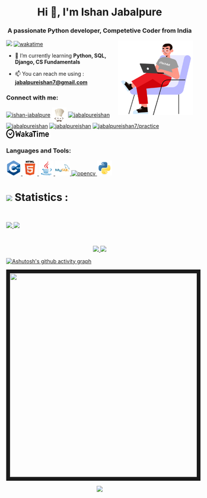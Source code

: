 
<h1 align="center">Hi 👋, I'm Ishan Jabalpure</h1>
<h3 align="center">A passionate Python developer, Competetive Coder from India</h3>

<img align="right" src="https://github.com/jabalpureishan/jabalpureishan/blob/main/giphygph(1).gif" width="40%"/>

![](https://komarev.com/ghpvc/?username=jabalpureishan&color=blueviolet)   [![wakatime](https://wakatime.com/badge/user/c70fdce2-c8bc-46cf-b8bf-035136cb4535.svg)](https://wakatime.com/@c70fdce2-c8bc-46cf-b8bf-035136cb4535)


- 🌱 I’m currently learning **Python, SQL, Django, CS Fundamentals**

- 📫 You can reach me using : **jabalpureishan7@gmail.com**

<h3 align="left">Connect with me:</h3>
<p align="left">
<a href="https://linkedin.com/in/ishan-jabalpure" target="blank"><img align="center" src="https://raw.githubusercontent.com/rahuldkjain/github-profile-readme-generator/master/src/images/icons/Social/linked-in-alt.svg" alt="ishan-jabalpure" height="30" width="40" /></a>
<a href="https://www.codechef.com/users/ishanjabalpure" target="blank"><img align="center" src="https://github.com/jabalpureishan/jabalpureishan/blob/main/codechef.png" alt="ishanjabalpure" height="40" width="40" /></a>
<a href="https://www.hackerrank.com/jabalpureishan7?hr_r=1" target="blank"><img align="center" src="https://raw.githubusercontent.com/rahuldkjain/github-profile-readme-generator/master/src/images/icons/Social/hackerrank.svg" alt="jabalpureishan" height="30" width="40" /></a>
<a href="https://codeforces.com/profile/jabalpureishan" target="blank"><img align="center" src="https://raw.githubusercontent.com/rahuldkjain/github-profile-readme-generator/master/src/images/icons/Social/codeforces.svg" alt="jabalpureishan" height="30" width="40" /></a>
<a href="https://www.leetcode.com/jabalpureishan" target="blank"><img align="center" src="https://raw.githubusercontent.com/rahuldkjain/github-profile-readme-generator/master/src/images/icons/Social/leet-code.svg" alt="jabalpureishan" height="30" width="40" /></a>
<a href="https://auth.geeksforgeeks.org/user/jabalpureishan7/practice" target="blank"><img align="center" src="https://raw.githubusercontent.com/rahuldkjain/github-profile-readme-generator/master/src/images/icons/Social/geeks-for-geeks.svg" alt="jabalpureishan7/practice" height="30" width="40" /></a>
 <a href="https://wakatime.com/@jabalpureishan" target="blank"><img align="center" src="https://github.com/jabalpureishan/jabalpureishan/blob/main/Logo%20%2B%20Text%20Horizontal.png" height="25" width="120" /></a>
</p>

<h3 align="left">Languages and Tools:</h3>
<p align="left"> <a href="https://www.w3schools.com/cpp/" target="_blank" rel="noreferrer"> <img src="https://raw.githubusercontent.com/devicons/devicon/master/icons/cplusplus/cplusplus-original.svg" alt="cplusplus" width="40" height="40"/> </a> <a href="https://www.w3.org/html/" target="_blank" rel="noreferrer"> <img src="https://raw.githubusercontent.com/devicons/devicon/master/icons/html5/html5-original-wordmark.svg" alt="html5" width="40" height="40"/> </a> <a href="https://www.java.com" target="_blank" rel="noreferrer"> <img src="https://raw.githubusercontent.com/devicons/devicon/master/icons/java/java-original.svg" alt="java" width="40" height="40"/> </a> <a href="https://www.mysql.com/" target="_blank" rel="noreferrer"> <img src="https://raw.githubusercontent.com/devicons/devicon/master/icons/mysql/mysql-original-wordmark.svg" alt="mysql" width="40" height="40"/> </a> <a href="https://opencv.org/" target="_blank" rel="noreferrer"> <img src="https://www.vectorlogo.zone/logos/opencv/opencv-icon.svg" alt="opencv" width="40" height="40"/> </a> <a href="https://www.python.org" target="_blank" rel="noreferrer"> <img src="https://raw.githubusercontent.com/devicons/devicon/master/icons/python/python-original.svg" alt="python" width="40" height="40"/> </a> </p>

# <img src="https://media4.giphy.com/media/MIGbtLZoVjbl0bYbAd/giphy.gif?cid=ecf05e472t2h0i8d7dcjaoau9iqtchhr899hxmpxzzgc7lyw&rid=giphy.gif" width="30"> Statistics :
<!--
<br/>
<p align="left">
  <a href="https://www.leetcode.com/jabalpureishan">
    <img width="55.5%" src="https://leetcard.jacoblin.cool/jabalpureishan?theme=dark&font=Cantarell&ext=heatmap">
  <a href="https://codeforces.com/profile/jabalpureishan">
    <img width="44%" src="https://raw.githubusercontent.com/jabalpureishan/cf-stats/main/output/light_card.svg#gh-dark-mode-only">		  
  </a>
</p>
-->
<br/>
<p align="left">
  <a href="https://github.com/jabalpureishan">
    <img width="49.5%" src="https://github-readme-stats.vercel.app/api?username=jabalpureishan&show_icons=true&include_all_commits=true&theme=radical&rank_icon=github">
    <img width="49.5%" src="https://github-readme-streak-stats.herokuapp.com/?user=jabalpureishan&theme=radical">		  
  </a>
</p>
<br>
<p align="center">
  <a href="https://wakatime.com/@jabalpureishan">
    <img width="60%" src="https://github-readme-stats.vercel.app/api/wakatime?username=jabalpureishan&layout=donut&theme=radical">
    <img width="39%" src="https://github-readme-stats.vercel.app/api/top-langs/?username=jabalpureishan&theme=radical&include_all_commits=true&count_private=true&layout=compact">

  </a>
</p>


[![Ashutosh's github activity graph](https://github-readme-activity-graph.vercel.app/graph?username=jabalpureishan&theme=react-dark&layout=compact)](https://github.com/ashutosh00710/github-readme-activity-graph)



 
<a href="https://wakatime.com/@jabalpureishan"><img align="justify" src="https://wakatime.com/share/@jabalpureishan/62b14de3-85f8-4fb8-a8da-eec29bc26975.png" width="1000" height="550" style="border:10px solid"/></a>


<p align="center"><img src="https://profile-counter.glitch.me/{jabalpureishan}/count.svg"></p>
<!--
**jabalpureishan/jabalpureishan** is a ✨ _special_ ✨ repository because its `README.md` (this file) appears on your GitHub profile.

Here are some ideas to get you started:

- 🔭 I’m currently working on ...
- 🌱 I’m currently learning ...
- 👯 I’m looking to collaborate on ...
- 🤔 I’m looking for help with ...
- 💬 Ask me about ...
- 📫 How to reach me: ...
- 😄 Pronouns: ...
- ⚡ Fun fact: ...
-->
